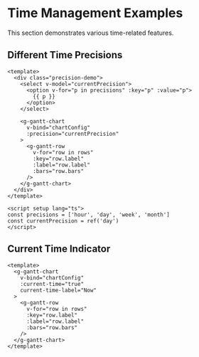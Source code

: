 # Time Management Examples

This section demonstrates various time-related features.

## Different Time Precisions

```vue
<template>
  <div class="precision-demo">
    <select v-model="currentPrecision">
      <option v-for="p in precisions" :key="p" :value="p">
        {{ p }}
      </option>
    </select>

    <g-gantt-chart
      v-bind="chartConfig"
      :precision="currentPrecision"
    >
      <g-gantt-row
        v-for="row in rows"
        :key="row.label"
        :label="row.label"
        :bars="row.bars"
      />
    </g-gantt-chart>
  </div>
</template>

<script setup lang="ts">
const precisions = ['hour', 'day', 'week', 'month']
const currentPrecision = ref('day')
</script>
```

## Current Time Indicator

```vue
<template>
  <g-gantt-chart
    v-bind="chartConfig"
    :current-time="true"
    current-time-label="Now"
  >
    <g-gantt-row
      v-for="row in rows"
      :key="row.label"
      :label="row.label"
      :bars="row.bars"
    />
  </g-gantt-chart>
</template>
```